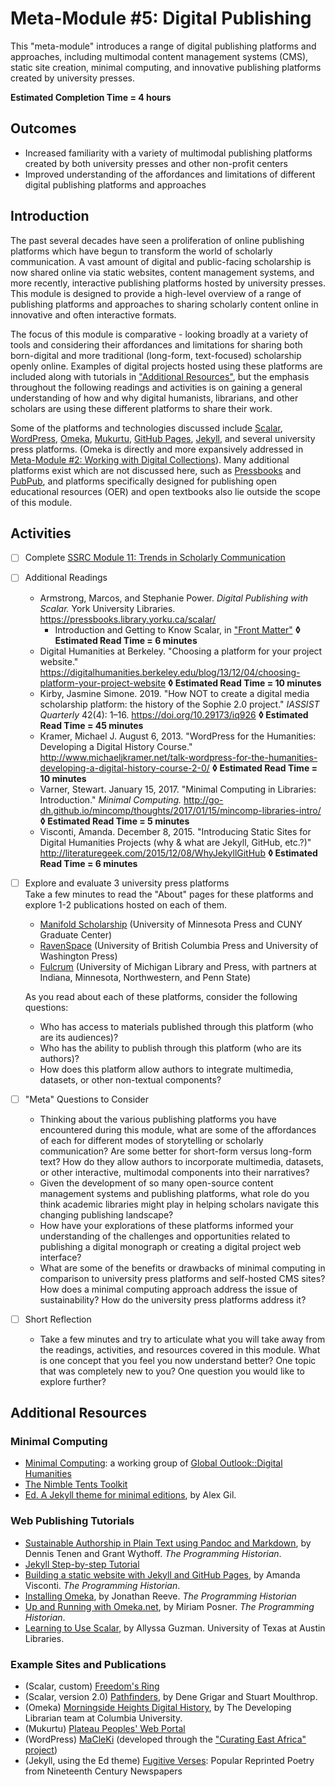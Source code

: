 # Meta-Module #5: Digital Publishing

This "meta-module" introduces a range of digital publishing platforms and approaches, including multimodal content management systems (CMS), static site creation, minimal computing, and innovative publishing platforms created by university presses.

**Estimated Completion Time = 4 hours**

## Outcomes

* Increased familiarity with a variety of multimodal publishing platforms created by both university presses and other non-profit centers
* Improved understanding of the affordances and limitations of different digital publishing platforms and approaches

## Introduction

The past several decades have seen a proliferation of online publishing platforms which have begun to transform the world of scholarly communication. A vast amount of digital and public-facing scholarship is now shared online via static websites, content management systems, and more recently, interactive publishing platforms hosted by university presses. This module is designed to provide a high-level overview of a range of publishing platforms and approaches to sharing scholarly content online in innovative and often interactive formats. 

The focus of this module is comparative - looking broadly at a variety of tools and considering their affordances and limitations for sharing both born-digital and more traditional (long-form, text-focused) scholarship openly online. Examples of digital projects hosted using these platforms are included along with tutorials in ["Additional Resources"](#additional-resources), but the emphasis throughout the following readings and activities is on gaining a general understanding of how and why digital humanists, librarians, and other scholars are using these different platforms to share their work. 

Some of the platforms and technologies discussed include [Scalar](https://scalar.me/anvc/), [WordPress](https://wordpress.com/), [Omeka](https://omeka.org/), [Mukurtu](https://mukurtu.org/), [GitHub Pages](https://pages.github.com/), [Jekyll](https://jekyllrb.com/), and several university press platforms. (Omeka is directly and more expansively addressed in [Meta-Module #2: Working with Digital Collections](https://github.com/rachelstarry/ds_metamodules/blob/master/modules/module02_digitalcollections.md)). Many additional platforms exist which are not discussed here, such as [Pressbooks](https://pressbooks.com/) and [PubPub](https://www.pubpub.org/), and platforms specifically designed for publishing open educational resources (OER) and open textbooks  also lie outside the scope of this module.

## Activities

- [ ] Complete [SSRC Module 11: Trends in Scholarly Communication](https://labs.ssrc.org/dds/articles/11-trends-in-scholarly-communications/) <br>
	
- [ ] Additional Readings
	* Armstrong, Marcos, and Stephanie Power. *Digital Publishing with Scalar.* York University Libraries. https://pressbooks.library.yorku.ca/scalar/ <br>
		* Introduction and Getting to Know Scalar, in ["Front Matter"](https://pressbooks.library.yorku.ca/scalar/front-matter/introduction/) **◊  Estimated Read Time = 6 minutes**
	* Digital Humanities at Berkeley. "Choosing a platform for your project website." https://digitalhumanities.berkeley.edu/blog/13/12/04/choosing-platform-your-project-website **◊  Estimated Read Time = 10 minutes**
	* Kirby, Jasmine Simone. 2019. "How NOT to create a digital media scholarship platform: the history of the Sophie 2.0 project." *IASSIST Quarterly* 42(4): 1–16. https://doi.org/10.29173/iq926 **◊  Estimated Read Time = 45 minutes**
	* Kramer, Michael J. August 6, 2013. "WordPress for the Humanities: Developing a Digital History Course." http://www.michaeljkramer.net/talk-wordpress-for-the-humanities-developing-a-digital-history-course-2-0/ **◊  Estimated Read Time = 10 minutes**
	* Varner, Stewart. January 15, 2017. "Minimal Computing in Libraries: Introduction." *Minimal Computing.* http://go-dh.github.io/mincomp/thoughts/2017/01/15/mincomp-libraries-intro/ **◊  Estimated Read Time = 5 minutes**
	* Visconti, Amanda. December 8, 2015. "Introducing Static Sites for Digital Humanities Projects (why & what are Jekyll, GitHub, etc.?)" http://literaturegeek.com/2015/12/08/WhyJekyllGitHub **◊  Estimated Read Time = 6 minutes**

- [ ] Explore and evaluate 3 university press platforms <br>
	Take a few minutes to read the "About" pages for these platforms and explore 1-2 publications hosted on each of them.
	* [Manifold Scholarship](https://manifoldapp.org/) (University of Minnesota Press and CUNY Graduate Center)
	* [RavenSpace](https://ravenspacepublishing.org/) (University of British Columbia Press and University of Washington Press)
	* [Fulcrum](https://www.fulcrum.org/) (University of Michigan Library and Press, with partners at Indiana, Minnesota, Northwestern, and Penn State) <br>

	As you read about each of these platforms, consider the following questions:
	* Who has access to materials published through this platform (who are its audiences)?
	* Who has the ability to publish through this platform (who are its authors)?
	* How does this platform allow authors to integrate multimedia, datasets, or other non-textual components?

- [ ] "Meta" Questions to Consider
	* Thinking about the various publishing platforms you have encountered during this module, what are some of the affordances of each for different modes of storytelling or scholarly communication? Are some better for short-form versus long-form text? How do they allow authors to incorporate multimedia, datasets, or other interactive, multimodal components into their narratives?
	* Given the development of so many open-source content management systems and publishing platforms, what role do you think academic libraries might play in helping scholars navigate this changing publishing landscape? 
	* How have your explorations of these platforms informed your understanding of the challenges and opportunities related to publishing a digital monograph or creating a digital project web interface?
	* What are some of the benefits or drawbacks of minimal computing in comparison to university press platforms and self-hosted CMS sites? How does a minimal computing approach address the issue of sustainability? How do the university press platforms address it?

- [ ] Short Reflection
	* Take a few minutes and try to articulate what you will take away from the readings, activities, and resources covered in this module. What is one concept that you feel you now understand better? One topic that was completely new to you? One question you would like to explore further? 

## Additional Resources

### Minimal Computing

* [Minimal Computing](http://go-dh.github.io/mincomp/): a working group of [Global Outlook::Digital Humanities](http://www.globaloutlookdh.org/)
* [The Nimble Tents Toolkit](https://nimbletents.github.io/)
* [Ed. A Jekyll theme for minimal editions](https://elotroalex.github.io/ed/documentation/), by Alex Gil.

### Web Publishing Tutorials

* [Sustainable Authorship in Plain Text using Pandoc and Markdown](https://programminghistorian.org/en/lessons/sustainable-authorship-in-plain-text-using-pandoc-and-markdown), by Dennis Tenen and Grant Wythoff. *The Programming Historian*.
* [Jekyll Step-by-step Tutorial](https://jekyllrb.com/docs/step-by-step/01-setup/)
* [Building a static website with Jekyll and GitHub Pages](https://programminghistorian.org/en/lessons/building-static-sites-with-jekyll-github-pages), by Amanda Visconti. *The Programming Historian*.
* [Installing Omeka](https://programminghistorian.org/en/lessons/installing-omeka), by Jonathan Reeve. *The Programming Historian*
* [Up and Running with Omeka.net](https://programminghistorian.org/en/lessons/up-and-running-with-omeka), by Miriam Posner. *The Programming Historian*.
* [Learning to Use Scalar](http://scalar.usc.edu/works/learning-to-use-scalar-2/index), by Allyssa Guzman. University of Texas at Austin Libraries.

### Example Sites and Publications

* (Scalar, custom) [Freedom's Ring](http://freedomsring.stanford.edu/?view=Speech)
* (Scalar, version 2.0) [Pathfinders](http://scalar.usc.edu/works/pathfinders/index), by Dene Grigar and Stuart Moulthrop.
* (Omeka) [Morningside Heights Digital History](https://mhdh.library.columbia.edu/), by The Developing Librarian team at Columbia University.
* (Mukurtu) [Plateau Peoples' Web Portal](https://mukurtu.org/project/plateau-peoples-web-portal-showcase/)
* (WordPress) [MaCleKi](https://macleki.org/) (developed through the ["Curating East Africa" project](https://csudigitalhumanities.org/2019/04/reflecting-on-the-curating-east-africa-project/))
* (Jekyll, using the Ed theme) [Fugitive Verses](http://fugitiverses.viraltexts.org/): Popular Reprinted Poetry from Nineteenth Century Newspapers